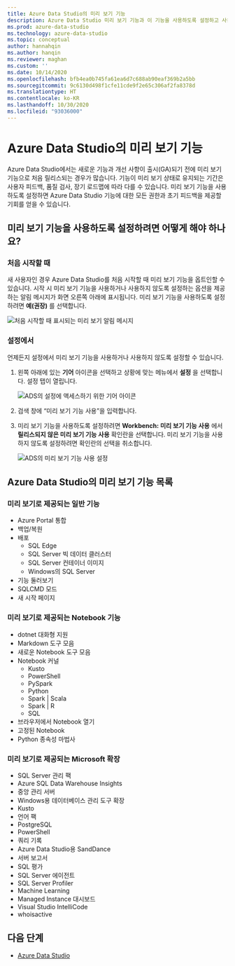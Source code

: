 ```yaml
---
title: Azure Data Studio의 미리 보기 기능
description: Azure Data Studio 미리 보기 기능과 이 기능을 사용하도록 설정하고 사용하는 방법을 자세히 알아봅니다.
ms.prod: azure-data-studio
ms.technology: azure-data-studio
ms.topic: conceptual
author: hannahqin
ms.author: hanqin
ms.reviewer: maghan
ms.custom: ''
ms.date: 10/14/2020
ms.openlocfilehash: bfb4ea0b745fa61ea6d7c688ab90eaf369b2a5bb
ms.sourcegitcommit: 9c6130d498f1cfe11cde9f2e65c306af2fa8378d
ms.translationtype: HT
ms.contentlocale: ko-KR
ms.lasthandoff: 10/30/2020
ms.locfileid: "93036000"
---
```

# <a name="preview-features-in-azure-data-studio"></a>Azure Data Studio의 미리 보기 기능

Azure Data Studio에서는 새로운 기능과 개선 사항이 출시(GA)되기 전에 미리 보기 기능으로 처음 릴리스되는 경우가 많습니다. 기능이 미리 보기 상태로 유지되는 기간은 사용자 피드백, 품질 검사, 장기 로드맵에 따라 다를 수 있습니다. 미리 보기 기능을 사용하도록 설정하면 Azure Data Studio 기능에 대한 모든 권한과 초기 피드백을 제공할 기회를 얻을 수 있습니다.

## <a name="how-do-i-enable-preview-features"></a>미리 보기 기능을 사용하도록 설정하려면 어떻게 해야 하나요?

### <a name="on-first-launch"></a>처음 시작할 때

새 사용자인 경우 Azure Data Studio를 처음 시작할 때 미리 보기 기능을 옵트인할 수 있습니다. 시작 시 미리 보기 기능을 사용하거나 사용하지 않도록 설정하는 옵션을 제공하는 알림 메시지가 화면 오른쪽 아래에 표시됩니다. 미리 보기 기능을 사용하도록 설정하려면 **예(권장)** 를 선택합니다.

![처음 시작할 때 표시되는 미리 보기 알림 메시지](./media/getting-started/preview-toast-notification.png)

### <a name="in-settings"></a>설정에서

언제든지 설정에서 미리 보기 기능을 사용하거나 사용하지 않도록 설정할 수 있습니다.

1. 왼쪽 아래에 있는 **기어** 아이콘을 선택하고 상황에 맞는 메뉴에서 **설정** 을 선택합니다. 설정 탭이 열립니다.

   ![ADS의 설정에 액세스하기 위한 기어 아이콘](./media/settings/open-settings-menu.png)

2. 검색 창에 “미리 보기 기능 사용”을 입력합니다.

3. 미리 보기 기능을 사용하도록 설정하려면 **Workbench: 미리 보기 기능 사용** 에서 **릴리스되지 않은 미리 보기 기능 사용** 확인란을 선택합니다. 미리 보기 기능을 사용하지 않도록 설정하려면 확인란의 선택을 취소합니다.

   ![ADS의 미리 보기 기능 사용 설정](./media/settings/preview-features-settings.png)

## <a name="list-of-preview-features-in-azure-data-studio"></a>Azure Data Studio의 미리 보기 기능 목록

### <a name="general-features-in-preview"></a>미리 보기로 제공되는 일반 기능

* Azure Portal 통합
* 백업/복원
* 배포
    * SQL Edge
    * SQL Server 빅 데이터 클러스터
    * SQL Server 컨테이너 이미지
    * Windows의 SQL Server
* 기능 둘러보기
*  SQLCMD 모드
* 새 시작 페이지

### <a name="notebook-features-in-preview"></a>미리 보기로 제공되는 Notebook 기능

* dotnet 대화형 지원
* Markdown 도구 모음
*  새로운 Notebook 도구 모음
* Notebook 커널
    * Kusto
    * PowerShell
    * PySpark
    * Python
    * Spark | Scala
    * Spark | R
    * SQL
* 브라우저에서 Notebook 열기
* 고정된 Notebook
* Python 종속성 마법사

### <a name="first-party-extensions-in-preview"></a>미리 보기로 제공되는 Microsoft 확장

* SQL Server 관리 팩
* Azure SQL Data Warehouse Insights
* 중앙 관리 서버
* Windows용 데이터베이스 관리 도구 확장
* Kusto
* 언어 팩
* PostgreSQL
* PowerShell
* 쿼리 기록
* Azure Data Studio용 SandDance
* 서버 보고서
* SQL 평가
* SQL Server 에이전트
* SQL Server Profiler
* Machine Learning
* Managed Instance 대시보드
* Visual Studio IntelliCode
* whoisactive

## <a name="next-steps"></a>다음 단계

* [Azure Data Studio](what-is-azure-data-studio.md)
